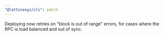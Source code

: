 ```yaml
---
"@latticexyz/cli": patch
---
```


Deploying now retries on "block is out of range" errors, for cases where the RPC is load balanced and out of sync.
